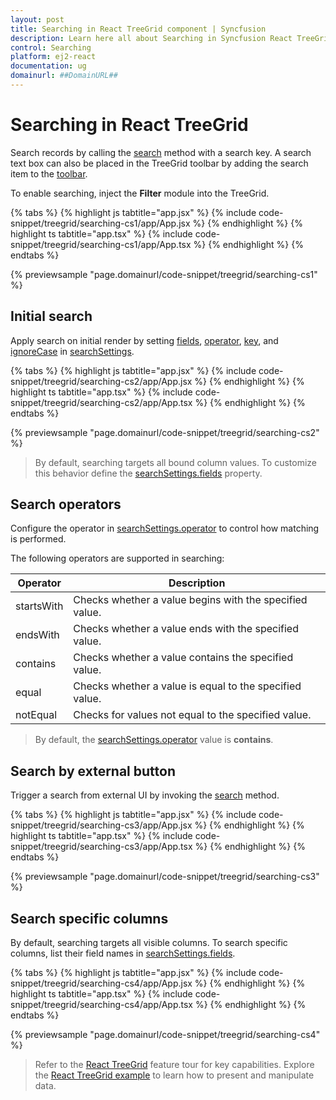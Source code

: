 ```yaml
---
layout: post
title: Searching in React TreeGrid component | Syncfusion
description: Learn here all about Searching in Syncfusion React TreeGrid component of Syncfusion Essential JS 2 and more.
control: Searching 
platform: ej2-react
documentation: ug
domainurl: ##DomainURL##
---
```


# Searching in React TreeGrid

Search records by calling the [search](https://ej2.syncfusion.com/react/documentation/api/treegrid/#search) method with a search key. A search text box can also be placed in the TreeGrid toolbar by adding the search item to the [toolbar](https://ej2.syncfusion.com/react/documentation/api/treegrid/#toolbar).

To enable searching, inject the **Filter** module into the TreeGrid.

{% tabs %}
{% highlight js tabtitle="app.jsx" %}
{% include code-snippet/treegrid/searching-cs1/app/App.jsx %}
{% endhighlight %}
{% highlight ts tabtitle="app.tsx" %}
{% include code-snippet/treegrid/searching-cs1/app/App.tsx %}
{% endhighlight %}
{% endtabs %}

 {% previewsample "page.domainurl/code-snippet/treegrid/searching-cs1" %}

## Initial search

Apply search on initial render by setting [fields](https://ej2.syncfusion.com/react/documentation/api/treegrid/searchSettings/#fields), [operator](https://ej2.syncfusion.com/react/documentation/api/treegrid/searchSettings/#operator), [key](https://ej2.syncfusion.com/react/documentation/api/treegrid/searchSettings/#key), and [ignoreCase](https://ej2.syncfusion.com/react/documentation/api/treegrid/searchSettings/#ignorecase) in [searchSettings](https://ej2.syncfusion.com/react/documentation/api/treegrid/#searchsettings).

{% tabs %}
{% highlight js tabtitle="app.jsx" %}
{% include code-snippet/treegrid/searching-cs2/app/App.jsx %}
{% endhighlight %}
{% highlight ts tabtitle="app.tsx" %}
{% include code-snippet/treegrid/searching-cs2/app/App.tsx %}
{% endhighlight %}
{% endtabs %}

 {% previewsample "page.domainurl/code-snippet/treegrid/searching-cs2" %}

> By default, searching targets all bound column values. To customize this behavior define the [searchSettings.fields](https://ej2.syncfusion.com/react/documentation/api/treegrid/searchSettingsModel/#fields) property.

## Search operators

Configure the operator in [searchSettings.operator](https://ej2.syncfusion.com/react/documentation/api/treegrid/searchSettingsModel/#operator) to control how matching is performed.

The following operators are supported in searching:

Operator | Description
-----|-----
startsWith | Checks whether a value begins with the specified value.
endsWith | Checks whether a value ends with the specified value.
contains | Checks whether a value contains the specified value.
equal | Checks whether a value is equal to the specified value.
notEqual | Checks for values not equal to the specified value.

> By default, the [searchSettings.operator](https://ej2.syncfusion.com/react/documentation/api/treegrid/searchSettingsModel/#operator) value is **contains**.

## Search by external button

Trigger a search from external UI by invoking the [search](https://ej2.syncfusion.com/react/documentation/api/treegrid/#search) method.

{% tabs %}
{% highlight js tabtitle="app.jsx" %}
{% include code-snippet/treegrid/searching-cs3/app/App.jsx %}
{% endhighlight %}
{% highlight ts tabtitle="app.tsx" %}
{% include code-snippet/treegrid/searching-cs3/app/App.tsx %}
{% endhighlight %}
{% endtabs %}

 {% previewsample "page.domainurl/code-snippet/treegrid/searching-cs3" %}

## Search specific columns

By default, searching targets all visible columns. To search specific columns, list their field names in [searchSettings.fields](https://ej2.syncfusion.com/react/documentation/api/treegrid/searchSettingsModel/#fields).

{% tabs %}
{% highlight js tabtitle="app.jsx" %}
{% include code-snippet/treegrid/searching-cs4/app/App.jsx %}
{% endhighlight %}
{% highlight ts tabtitle="app.tsx" %}
{% include code-snippet/treegrid/searching-cs4/app/App.tsx %}
{% endhighlight %}
{% endtabs %}

 {% previewsample "page.domainurl/code-snippet/treegrid/searching-cs4" %}

> Refer to the [React TreeGrid](https://www.syncfusion.com/react-ui-components/react-tree-grid) feature tour for key capabilities. Explore the [React TreeGrid example](https://ej2.syncfusion.com/react/demos/#/material/treegrid/treegrid-overview) to learn how to present and manipulate data.